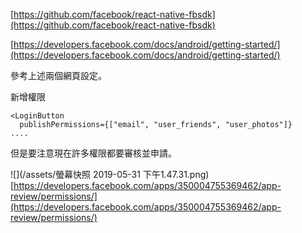 [https://github.com/facebook/react-native-fbsdk](https://github.com/facebook/react-native-fbsdk)

[https://developers.facebook.com/docs/android/getting-started/](https://developers.facebook.com/docs/android/getting-started/)

參考上述兩個網頁設定。

新增權限

```
<LoginButton
  publishPermissions={["email", "user_friends", "user_photos"]}
....  
```

但是要注意現在許多權限都要審核並申請。

![](/assets/螢幕快照 2019-05-31 下午1.47.31.png)  
[https://developers.facebook.com/apps/350004755369462/app-review/permissions/](https://developers.facebook.com/apps/350004755369462/app-review/permissions/)

